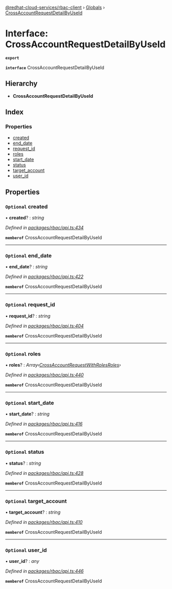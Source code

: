 [@redhat-cloud-services/rbac-client](../README.md) › [Globals](../globals.md) › [CrossAccountRequestDetailByUseId](crossaccountrequestdetailbyuseid.md)

# Interface: CrossAccountRequestDetailByUseId

**`export`** 

**`interface`** CrossAccountRequestDetailByUseId

## Hierarchy

* **CrossAccountRequestDetailByUseId**

## Index

### Properties

* [created](crossaccountrequestdetailbyuseid.md#optional-created)
* [end_date](crossaccountrequestdetailbyuseid.md#optional-end_date)
* [request_id](crossaccountrequestdetailbyuseid.md#optional-request_id)
* [roles](crossaccountrequestdetailbyuseid.md#optional-roles)
* [start_date](crossaccountrequestdetailbyuseid.md#optional-start_date)
* [status](crossaccountrequestdetailbyuseid.md#optional-status)
* [target_account](crossaccountrequestdetailbyuseid.md#optional-target_account)
* [user_id](crossaccountrequestdetailbyuseid.md#optional-user_id)

## Properties

### `Optional` created

• **created**? : *string*

*Defined in [packages/rbac/api.ts:434](https://github.com/RedHatInsights/javascript-clients/blob/master/packages/rbac/api.ts#L434)*

**`memberof`** CrossAccountRequestDetailByUseId

___

### `Optional` end_date

• **end_date**? : *string*

*Defined in [packages/rbac/api.ts:422](https://github.com/RedHatInsights/javascript-clients/blob/master/packages/rbac/api.ts#L422)*

**`memberof`** CrossAccountRequestDetailByUseId

___

### `Optional` request_id

• **request_id**? : *string*

*Defined in [packages/rbac/api.ts:404](https://github.com/RedHatInsights/javascript-clients/blob/master/packages/rbac/api.ts#L404)*

**`memberof`** CrossAccountRequestDetailByUseId

___

### `Optional` roles

• **roles**? : *Array‹[CrossAccountRequestWithRolesRoles](crossaccountrequestwithrolesroles.md)›*

*Defined in [packages/rbac/api.ts:440](https://github.com/RedHatInsights/javascript-clients/blob/master/packages/rbac/api.ts#L440)*

**`memberof`** CrossAccountRequestDetailByUseId

___

### `Optional` start_date

• **start_date**? : *string*

*Defined in [packages/rbac/api.ts:416](https://github.com/RedHatInsights/javascript-clients/blob/master/packages/rbac/api.ts#L416)*

**`memberof`** CrossAccountRequestDetailByUseId

___

### `Optional` status

• **status**? : *string*

*Defined in [packages/rbac/api.ts:428](https://github.com/RedHatInsights/javascript-clients/blob/master/packages/rbac/api.ts#L428)*

**`memberof`** CrossAccountRequestDetailByUseId

___

### `Optional` target_account

• **target_account**? : *string*

*Defined in [packages/rbac/api.ts:410](https://github.com/RedHatInsights/javascript-clients/blob/master/packages/rbac/api.ts#L410)*

**`memberof`** CrossAccountRequestDetailByUseId

___

### `Optional` user_id

• **user_id**? : *any*

*Defined in [packages/rbac/api.ts:446](https://github.com/RedHatInsights/javascript-clients/blob/master/packages/rbac/api.ts#L446)*

**`memberof`** CrossAccountRequestDetailByUseId

